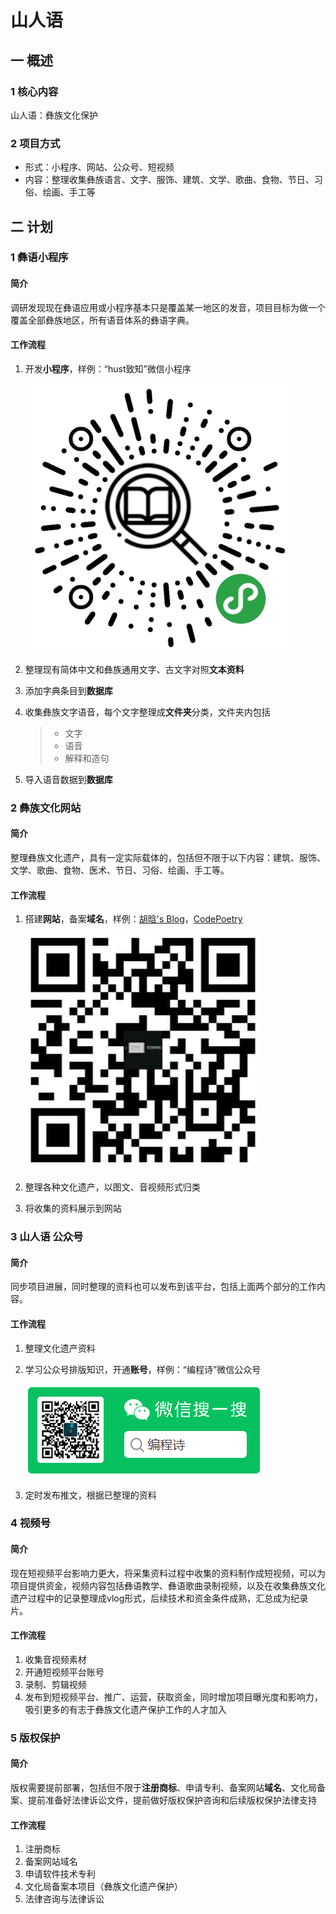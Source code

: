 # 山人语

## 一 概述

### 1 核心内容

山人语：彝族文化保护

### 2 项目方式

- 形式：小程序、网站、公众号、短视频
- 内容：整理收集彝族语言、文字、服饰、建筑、文学、歌曲、食物、节日、习俗、绘画、手工等

## 二 计划

### 1 彝语小程序

#### 简介

调研发现现在彝语应用或小程序基本只是覆盖某一地区的发音，项目目标为做一个覆盖全部彝族地区，所有语音体系的彝语字典。

#### 工作流程

1. 开发**小程序**，样例：“hust致知”微信小程序

   ![img\”hust致知“微信小程序二维码.jpg](./img/”hust致知“微信小程序二维码.jpg)

   

2. 整理现有简体中文和彝族通用文字、古文字对照**文本资料**

3. 添加字典条目到**数据库**

4. 收集彝族文字语音，每个文字整理成**文件夹**分类，文件夹内包括

   > - 文字
   > - 语音
   > - 解释和造句

5. 导入语音数据到**数据库**

### 2 彝族文化网站

#### 简介

整理彝族文化遗产，具有一定实际载体的，包括但不限于以下内容：建筑、服饰、文学、歌曲、食物、医术、节日、习俗、绘画、手工等。

#### 工作流程

1. 搭建**网站**，备案**域名**，样例：[胡晗's Blog](http://mi_chuan.gitee.io/michuanblog/)，[CodePoetry](https://michuan.github.io/)

   ![](./img/胡晗blog.jpg)

2. 整理各种文化遗产，以图文、音视频形式归类

3. 将收集的资料展示到网站

### 3 山人语 公众号

#### 简介

同步项目进展，同时整理的资料也可以发布到该平台，包括上面两个部分的工作内容。

#### 工作流程

1. 整理文化遗产资料

2. 学习公众号排版知识，开通**账号**，样例：“编程诗”微信公众号

   ![](./img/编程诗.png)

3. 定时发布推文，根据已整理的资料

### 4 视频号

#### 简介

现在短视频平台影响力更大，将采集资料过程中收集的资料制作成短视频，可以为项目提供资金，视频内容包括彝语教学、彝语歌曲录制视频，以及在收集彝族文化遗产过程中的记录整理成vlog形式，后续技术和资金条件成熟，汇总成为纪录片。

#### 工作流程

1. 收集音视频素材
1. 开通短视频平台账号
2. 录制、剪辑视频
3. 发布到短视频平台、推广、运营，获取资金，同时增加项目曝光度和影响力，吸引更多的有志于彝族文化遗产保护工作的人才加入

### 5 版权保护

#### 简介

版权需要提前部署，包括但不限于**注册商标**、申请专利、备案网站**域名**、文化局备案、提前准备好法律诉讼文件，提前做好版权保护咨询和后续版权保护法律支持

#### 工作流程

1. 注册商标
2. 备案网站域名
3. 申请软件技术专利
4. 文化局备案本项目（彝族文化遗产保护）
5. 法律咨询与法律诉讼